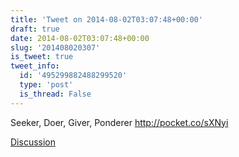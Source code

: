 ```yaml
---
title: 'Tweet on 2014-08-02T03:07:48+00:00'
draft: true
date: 2014-08-02T03:07:48+00:00
slug: '201408020307'
is_tweet: true
tweet_info:
  id: '495299882488299520'
  type: 'post'
  is_thread: False
---
```




Seeker, Doer, Giver, Ponderer <http://pocket.co/sXNyi>

[Discussion](https://x.com/sytelus/status/495299882488299520)
